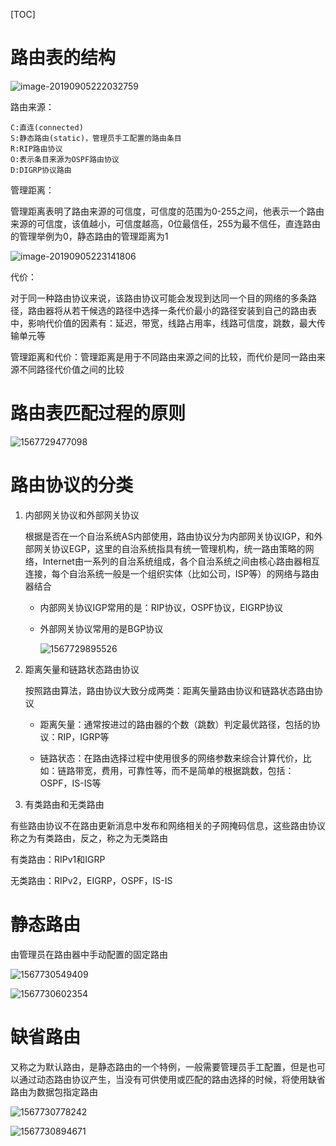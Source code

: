 [TOC]

# 路由表的结构

![image-20190905222032759](https://github.com/chenyansong1/note/blob/master/images/computeNetwork/image-20190905222032759.png?raw=true)

路由来源：

```shell
C:直连(connected)
S:静态路由(static)，管理员手工配置的路由条目
R:RIP路由协议
O:表示条目来源为OSPF路由协议
D:DIGRP协议路由
```

管理距离：

管理距离表明了路由来源的可信度，可信度的范围为0-255之间，他表示一个路由来源的可信度，该值越小，可信度越高，0位最信任，255为最不信任，直连路由的管理举例为0，静态路由的管理距离为1

![image-20190905223141806](https://github.com/chenyansong1/note/blob/master/images/computeNetwork/image-20190905223141806.png?raw=true)

代价：

对于同一种路由协议来说，该路由协议可能会发现到达同一个目的网络的多条路径，路由器将从若干候选的路径中选择一条代价最小的路径安装到自己的路由表中，影响代价值的因素有：延迟，带宽，线路占用率，线路可信度，跳数，最大传输单元等

管理距离和代价：管理距离是用于不同路由来源之间的比较，而代价是同一路由来源不同路径代价值之间的比较

# 路由表匹配过程的原则

![1567729477098](https://github.com/chenyansong1/note/blob/master/images/computeNetwork/1567729477098.png?raw=true)

# 路由协议的分类

1. 内部网关协议和外部网关协议

   根据是否在一个自治系统AS内部使用，路由协议分为内部网关协议IGP，和外部网关协议EGP，这里的自治系统指具有统一管理机构，统一路由策略的网络，Internet由一系列的自治系统组成，各个自治系统之间由核心路由器相互连接，每个自治系统一般是一个组织实体（比如公司，ISP等）的网络与路由器结合

   * 内部网关协议IGP常用的是：RIP协议，OSPF协议，EIGRP协议

   * 外部网关协议常用的是BGP协议

     ![1567729895526](https://github.com/chenyansong1/note/blob/master/images/computeNetwork/1567729895526.png?raw=true)

2. 距离矢量和链路状态路由协议

   按照路由算法，路由协议大致分成两类：距离矢量路由协议和链路状态路由协议

   * 距离矢量：通常按进过的路由器的个数（跳数）判定最优路径，包括的协议：RIP，IGRP等

   * 链路状态：在路由选择过程中使用很多的网络参数来综合计算代价，比如：链路带宽，费用，可靠性等，而不是简单的根据跳数，包括：OSPF，IS-IS等

3.  有类路由和无类路由

   有些路由协议不在路由更新消息中发布和网络相关的子网掩码信息，这些路由协议称之为有类路由，反之，称之为无类路由

   有类路由：RIPv1和IGRP

   无类路由：RIPv2，EIGRP，OSPF，IS-IS



# 静态路由

由管理员在路由器中手动配置的固定路由

![1567730549409](https://github.com/chenyansong1/note/blob/master/images/computeNetwork/1567730549409.png?raw=true)

![1567730602354](https://github.com/chenyansong1/note/blob/master/images/computeNetwork/1567730602354.png?raw=true)

# 缺省路由

又称之为默认路由，是静态路由的一个特例，一般需要管理员手工配置，但是也可以通过动态路由协议产生，当没有可供使用或匹配的路由选择的时候，将使用缺省路由为数据包指定路由

![1567730778242](https://github.com/chenyansong1/note/blob/master/images/computeNetwork/1567730778242.png?raw=true)

![1567730894671](https://github.com/chenyansong1/note/blob/master/images/computeNetwork/1567730894671.png?raw=true)